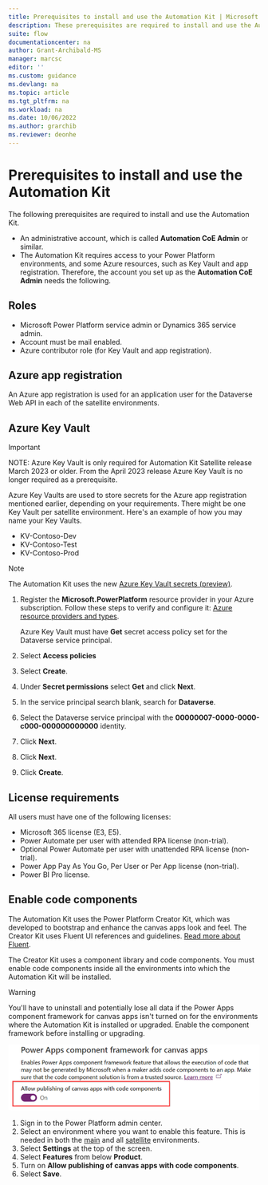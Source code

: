 ```yaml
---
title: Prerequisites to install and use the Automation Kit | Microsoft Docs
description: These prerequisites are required to install and use the Automation Kit.
suite: flow
documentationcenter: na
author: Grant-Archibald-MS
manager: marcsc
editor: ''
ms.custom: guidance
ms.devlang: na
ms.topic: article
ms.tgt_pltfrm: na
ms.workload: na
ms.date: 10/06/2022
ms.author: grarchib
ms.reviewer: deonhe
---
```


# Prerequisites to install and use the Automation Kit

The following prerequisites are required to install and use the Automation Kit.

- An administrative account, which is called **Automation CoE Admin** or similar.
- The Automation Kit requires access to your Power Platform environments, and some Azure resources, such as Key Vault and app registration. Therefore, the account you set up as the **Automation CoE Admin** needs the following.

## Roles

- Microsoft Power Platform service admin or Dynamics 365 service admin.
- Account must be mail enabled.
- Azure contributor role (for Key Vault and app registration).

## Azure app registration

An Azure app registration is used for an application user for the Dataverse Web API in each of the satellite environments.

## Azure Key Vault

   > [!IMPORTANT]
   > NOTE: Azure Key Vault is only required for Automation Kit Satellite release March 2023 or older. From the April 2023 release Azure Key Vault is no longer required as a prerequisite.

Azure Key Vaults are used to store secrets for the Azure app registration mentioned earlier, depending on your requirements. There might be one Key Vault per satellite environment. Here's an example of how you may name your Key Vaults.

- KV-Contoso-Dev
- KV-Contoso-Test
- KV-Contoso-Prod

>[!NOTE]
>The Automation Kit uses the new [Azure Key Vault secrets (preview)](/powerapps/maker/data-platform/EnvironmentVariables#use-azure-key-vault-secrets-preview).

1. Register the **Microsoft.PowerPlatform** resource provider in your Azure subscription. Follow these steps to verify and configure it: [Azure resource providers and types](/azure/azure-resource-manager/management/resource-providers-and-types).

   Azure Key Vault must have **Get** secret access policy set for the Dataverse service principal.

1. Select **Access policies**
2. Select **Create**.
3. Under **Secret permissions** select **Get** and click **Next**.
4. In the service principal search blank, search for **Dataverse**.
5. Select the Dataverse service principal with the **00000007-0000-0000-c000-000000000000** identity.
6. Click **Next**.
7. Click **Next**.
8. Click **Create**.

## License requirements

All users must have one of the following licenses:

- Microsoft 365 license (E3, E5).
- Power Automate per user with attended RPA license (non-trial).
- Optional Power Automate per user with unattended RPA license (non-trial).
- Power App Pay As You Go, Per User or Per App license (non-trial).
- Power BI Pro license.

## Enable code components

The Automation Kit uses the Power Platform Creator Kit, which was developed to bootstrap and enhance the canvas apps look and feel. The Creator Kit uses Fluent UI references and guidelines. [Read more about Fluent](https://www.microsoft.com/design/fluent/).

The Creator Kit uses a component library and code components. You must enable code components inside all the environments into which the Automation Kit will be installed.

> [!WARNING]
> You'll have to uninstall and potentially lose all data if the Power Apps component framework for canvas apps isn't turned on for the environments where the Automation Kit is installed or upgraded. Enable the component framework before installing or upgrading.

![A screenshot that displays the environments](../media/CodeComponentsTurnedOn.png "A screenshot that displays the environments.")

1. Sign in to the Power Platform admin center.
1. Select an environment where you want to enable this feature. This is needed in both the [main](/power-automate/guidance/automation-kit/setup/main) and all [satellite](/power-automate/guidance/automation-kit/setup/satellite) environments.
1. Select **Settings** at the top of the screen.
1. Select **Features** from below **Product**.
1. Turn on **Allow publishing of canvas apps with code components**.
1. Select **Save**.
